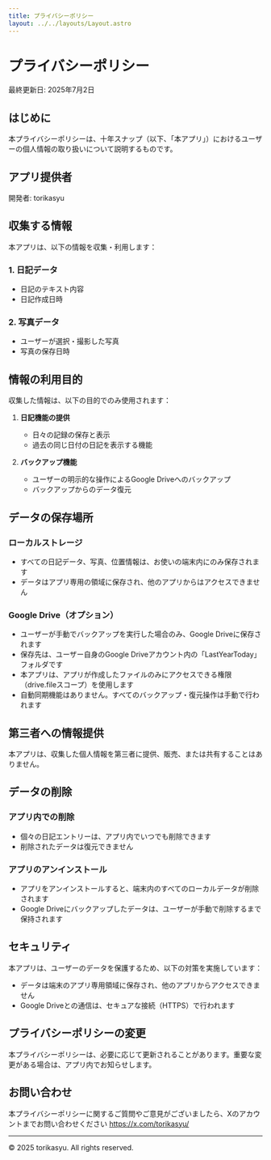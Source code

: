 ```yaml
---
title: プライバシーポリシー
layout: ../../layouts/Layout.astro
---
```


# プライバシーポリシー

最終更新日: 2025年7月2日

## はじめに

本プライバシーポリシーは、十年スナップ（以下、「本アプリ」）におけるユーザーの個人情報の取り扱いについて説明するものです。

## アプリ提供者

開発者: torikasyu

## 収集する情報

本アプリは、以下の情報を収集・利用します：

### 1. 日記データ
- 日記のテキスト内容
- 日記作成日時

### 2. 写真データ
- ユーザーが選択・撮影した写真
- 写真の保存日時

## 情報の利用目的

収集した情報は、以下の目的でのみ使用されます：

1. **日記機能の提供**
   - 日々の記録の保存と表示
   - 過去の同じ日付の日記を表示する機能

2. **バックアップ機能**
   - ユーザーの明示的な操作によるGoogle Driveへのバックアップ
   - バックアップからのデータ復元

## データの保存場所

### ローカルストレージ
- すべての日記データ、写真、位置情報は、お使いの端末内にのみ保存されます
- データはアプリ専用の領域に保存され、他のアプリからはアクセスできません

### Google Drive（オプション）
- ユーザーが手動でバックアップを実行した場合のみ、Google Driveに保存されます
- 保存先は、ユーザー自身のGoogle Driveアカウント内の「LastYearToday」フォルダです
- 本アプリは、アプリが作成したファイルのみにアクセスできる権限（drive.fileスコープ）を使用します
- 自動同期機能はありません。すべてのバックアップ・復元操作は手動で行われます

## 第三者への情報提供

本アプリは、収集した個人情報を第三者に提供、販売、または共有することはありません。

## データの削除

### アプリ内での削除
- 個々の日記エントリーは、アプリ内でいつでも削除できます
- 削除されたデータは復元できません

### アプリのアンインストール
- アプリをアンインストールすると、端末内のすべてのローカルデータが削除されます
- Google Driveにバックアップしたデータは、ユーザーが手動で削除するまで保持されます

## セキュリティ

本アプリは、ユーザーのデータを保護するため、以下の対策を実施しています：
- データは端末のアプリ専用領域に保存され、他のアプリからアクセスできません
- Google Driveとの通信は、セキュアな接続（HTTPS）で行われます

## プライバシーポリシーの変更

本プライバシーポリシーは、必要に応じて更新されることがあります。重要な変更がある場合は、アプリ内でお知らせします。

## お問い合わせ

本プライバシーポリシーに関するご質問やご意見がございましたら、Xのアカウントまでお問い合わせください
https://x.com/torikasyu/

---

© 2025 torikasyu. All rights reserved.